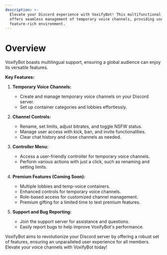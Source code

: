 ```yaml
---
description: >-
  Elevate your Discord experience with VoxifyBot! This multifunctional bot
  offers seamless management of temporary voice channels, providing users with a
  feature-rich environment.
---
```


# Overview

VoxifyBot boasts multilingual support, ensuring a global audience can enjoy its versatile features.

**Key Features:**

1. **Temporary Voice Channels:**
   * Create and manage temporary voice channels on your Discord server.
   * Set up container categories and lobbies effortlessly.
2. **Channel Controls:**
   * Rename, set limits, adjust bitrates, and toggle NSFW status.
   * Manage user access with kick, ban, and invite functionalities.
   * Clear chat history and close channels as needed.
3. **Controller Menu:**
   * Access a user-friendly controller for temporary voice channels.
   * Perform various actions with just a click, such as renaming and setting limits.
4. **Premium Features (Coming Soon):**
   * Multiple lobbies and temp-voice containers.
   * Enhanced controls for temporary voice channels.
   * Role-based access for customized channel management.
   * Premium gifting for a limited time to test premium features.
5.  **Support and Bug Reporting:**

    * Join the support server for assistance and questions.
    * Easily report bugs to help improve VoxifyBot's performance.



VoxifyBot aims to revolutionize your Discord server by offering a robust set of features, ensuring an unparalleled user experience for all members. Elevate your voice channels with VoxifyBot today!
